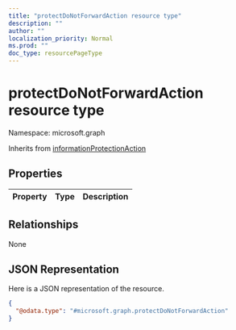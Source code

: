 ```yaml
---
title: "protectDoNotForwardAction resource type"
description: ""
author: ""
localization_priority: Normal
ms.prod: ""
doc_type: resourcePageType
---
```


# protectDoNotForwardAction resource type


Namespace: microsoft.graph




Inherits from [informationProtectionAction](../resources/informationprotectionaction.md)

## Properties
|Property|Type|Description|
|:---|:---|:---|

## Relationships
None

## JSON Representation
Here is a JSON representation of the resource.
<!-- {
  "blockType": "resource",
  "@odata.type": "microsoft.graph.protectDoNotForwardAction"
}
-->
``` json
{
  "@odata.type": "#microsoft.graph.protectDoNotForwardAction"
}
```

